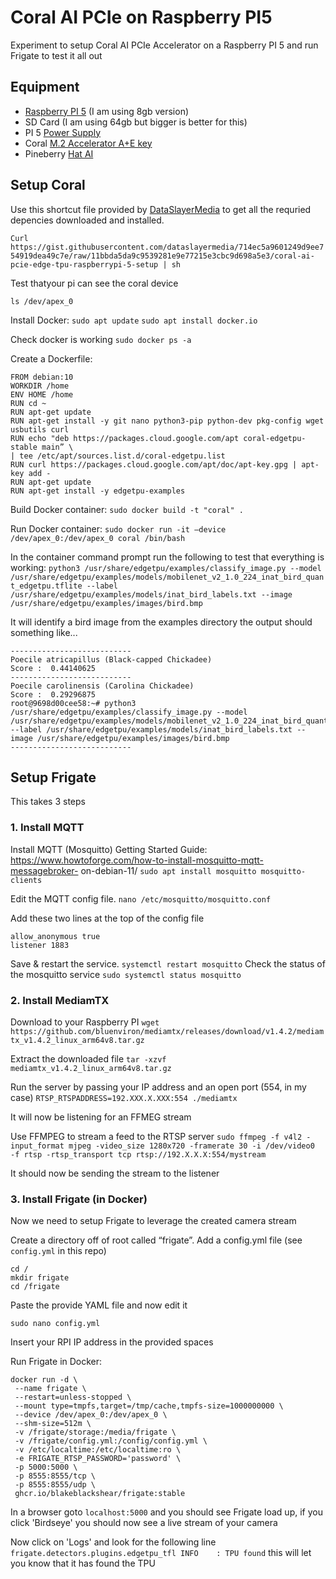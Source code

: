 # Coral AI PCIe on Raspberry PI5
Experiment to setup Coral AI PCIe Accelerator on a Raspberry PI 5 and run Frigate to test it all out

## Equipment
- [Raspberry PI 5](https://www.raspberrypi.com/products/raspberry-pi-5/) (I am using 8gb version)
- SD Card (I am using 64gb but bigger is better for this)
- PI 5 [Power Supply](https://www.raspberrypi.com/products/27w-power-supply/)
- Coral [M.2 Accelerator A+E key](https://coral.ai/products/m2-accelerator-ae)
- Pineberry [Hat AI](https://pineberrypi.com/products/hat-ai-for-raspberry-pi-5)

## Setup Coral

Use this shortcut file provided by [DataSlayerMedia](https://www.youtube.com/@DataSlayerMedia) to get all the requried depencies downloaded and installed.

```Curl https://gist.githubusercontent.com/dataslayermedia/714ec5a9601249d9ee754919dea49c7e/raw/11bbda5da9c9539281e9e77215e3cbc9d698a5e3/coral-ai-pcie-edge-tpu-raspberrypi-5-setup | sh```

Test thatyour pi can see the coral device

```ls /dev/apex_0```

Install Docker:
```sudo apt update```
```sudo apt install docker.io```

Check docker is working
```sudo docker ps -a```

Create a Dockerfile:
```
FROM debian:10
WORKDIR /home
ENV HOME /home
RUN cd ~
RUN apt-get update  
RUN apt-get install -y git nano python3-pip python-dev pkg-config wget usbutils curl
RUN echo "deb https://packages.cloud.google.com/apt coral-edgetpu-stable main” \
| tee /etc/apt/sources.list.d/coral-edgetpu.list
RUN curl https://packages.cloud.google.com/apt/doc/apt-key.gpg | apt-key add -
RUN apt-get update
RUN apt-get install -y edgetpu-examples
```

Build Docker container:
```sudo docker build -t "coral" .```


Run Docker container:
```sudo docker run -it —device /dev/apex_0:/dev/apex_0 coral /bin/bash```

In the container command prompt run the following to test that everything is working:
```python3 /usr/share/edgetpu/examples/classify_image.py --model /usr/share/edgetpu/examples/models/mobilenet_v2_1.0_224_inat_bird_quant_edgetpu.tflite --label /usr/share/edgetpu/examples/models/inat_bird_labels.txt --image /usr/share/edgetpu/examples/images/bird.bmp```

It will identify a bird image from the examples directory the output should something like...
```
---------------------------
Poecile atricapillus (Black-capped Chickadee)
Score :  0.44140625
---------------------------
Poecile carolinensis (Carolina Chickadee)
Score :  0.29296875
root@9698d00cee58:~# python3 /usr/share/edgetpu/examples/classify_image.py --model /usr/share/edgetpu/examples/models/mobilenet_v2_1.0_224_inat_bird_quant_edgetpu.tflite --label /usr/share/edgetpu/examples/models/inat_bird_labels.txt --image /usr/share/edgetpu/examples/images/bird.bmp
---------------------------
```

## Setup Frigate
This takes 3 steps
### 1. Install MQTT
Install MQTT (Mosquitto)
Getting Started Guide: https://www.howtoforge.com/how-to-install-mosquitto-mqtt-messagebroker-
on-debian-11/
```sudo apt install mosquitto mosquitto-clients```

Edit the MQTT config file.
```nano /etc/mosquitto/mosquitto.conf```

Add these two lines at the top of the config file
```
allow_anonymous true
listener 1883
```

Save & restart the service.
```systemctl restart mosquitto```
Check the status of the mosquitto service
```sudo systemctl status mosquitto```

### 2. Install MediamTX
Download to your Raspberry PI
```wget https://github.com/bluenviron/mediamtx/releases/download/v1.4.2/mediamtx_v1.4.2_linux_arm64v8.tar.gz```

Extract the downloaded file
```tar -xzvf mediamtx_v1.4.2_linux_arm64v8.tar.gz```

Run the server by passing your IP address and an open port (554, in my case)
```RTSP_RTSPADDRESS=192.XXX.X.XXX:554 ./mediamtx```

It will now be listening for an FFMEG stream

Use FFMPEG to stream a feed to the RTSP server
```sudo ffmpeg -f v4l2 -input_format mjpeg -video_size 1280x720 -framerate 30 -i /dev/video0  -f rtsp -rtsp_transport tcp rtsp://192.X.X.X:554/mystream```

It should now be sending the stream to the listener

### 3. Install Frigate (in Docker)
Now we need to setup Frigate to leverage the created camera stream

Create a directory off of root called “frigate”. Add a config.yml file (see `config.yml` in this repo)

```
cd /
mkdir frigate
cd /frigate
```

Paste the provide YAML file and now edit it

```sudo nano config.yml```

Insert your RPI IP address in the provided spaces

Run Frigate in Docker:
```
docker run -d \
 --name frigate \
 --restart=unless-stopped \
 --mount type=tmpfs,target=/tmp/cache,tmpfs-size=1000000000 \
 --device /dev/apex_0:/dev/apex_0 \
 --shm-size=512m \
 -v /frigate/storage:/media/frigate \
 -v /frigate/config.yml:/config/config.yml \
 -v /etc/localtime:/etc/localtime:ro \
 -e FRIGATE_RTSP_PASSWORD='password' \
 -p 5000:5000 \
 -p 8555:8555/tcp \
 -p 8555:8555/udp \
 ghcr.io/blakeblackshear/frigate:stable
```

In a browser goto `localhost:5000` and you should see Frigate load up, if you click 'Birdseye' you should now see a live stream of your camera

Now click on 'Logs' and look for the following line `frigate.detectors.plugins.edgetpu_tfl INFO    : TPU found` this will let you know that it has found the TPU
